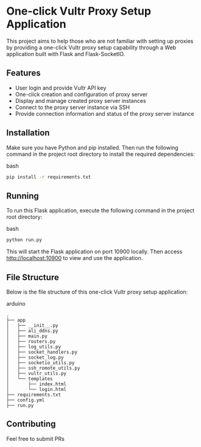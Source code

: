 One-click Vultr Proxy Setup Application 
=================================================

This project aims to help those who are not familiar with setting up proxies by providing a one-click Vultr proxy setup capability through a Web application built with Flask and Flask-SocketIO.

Features
--------

*   User login and provide Vultr API key
*   One-click creation and configuration of proxy server
*   Display and manage created proxy server instances
*   Connect to the proxy server instance via SSH
*   Provide connection information and status of the proxy server instance

Installation
------------

Make sure you have Python and pip installed. Then run the following command in the project root directory to install the required dependencies:

bash

```bash
pip install -r requirements.txt
```

Running
-------

To run this Flask application, execute the following command in the project root directory:

bash

```bash
python run.py
```

This will start the Flask application on port 10900 locally. Then access [http://localhost:10900](http://localhost:10900) to view and use the application.

File Structure
--------------

Below is the file structure of this one-click Vultr proxy setup application:

arduino

```arduino
.
├── app
│   ├── __init__.py
│   ├── ali_ddns.py
│   ├── main.py
│   ├── routers.py
│   ├── log_utils.py
│   ├── socket_handlers.py
│   ├── socket_log.py
│   ├── socketio_utils.py
│   ├── ssh_romote_utils.py
│   ├── vultr_utils.py
│   └── templates
│       ├── index.html
│       └── login.html
├── requirements.txt
├── config.yml
├── run.py
```

Contributing
------------

Feel free to submit PRs
